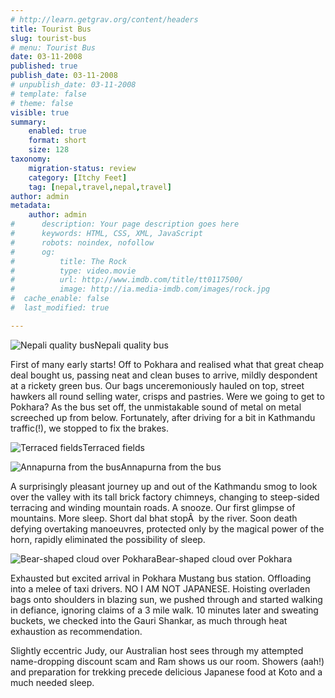 ```yaml
---
# http://learn.getgrav.org/content/headers
title: Tourist Bus
slug: tourist-bus
# menu: Tourist Bus
date: 03-11-2008
published: true
publish_date: 03-11-2008
# unpublish_date: 03-11-2008
# template: false
# theme: false
visible: true
summary:
    enabled: true
    format: short
    size: 128
taxonomy:
    migration-status: review
    category: [Itchy Feet]
    tag: [nepal,travel,nepal,travel]
author: admin
metadata:
    author: admin
#      description: Your page description goes here
#      keywords: HTML, CSS, XML, JavaScript
#      robots: noindex, nofollow
#      og:
#          title: The Rock
#          type: video.movie
#          url: http://www.imdb.com/title/tt0117500/
#          image: http://ia.media-imdb.com/images/rock.jpg
#  cache_enable: false
#  last_modified: true

---
```


![Nepali quality bus](http://user47216.vs.easily.co.uk/wp-content/uploads/2008/12/20081103_4323-200x300.jpg "Quality Nepali bus")Nepali quality bus



First of many early starts! Off to Pokhara and realised what that great cheap deal bought us, passing neat and clean buses to arrive, mildly despondent at a rickety green bus. Our bags unceremoniously hauled on top, street hawkers all round selling water, crisps and pastries. Were we going to get to Pokhara? As the bus set off, the unmistakable sound of metal on metal screeched up from below. Fortunately, after driving for a bit in Kathmandu traffic(!), we stopped to fix the brakes.

![Terraced fields](http://user47216.vs.easily.co.uk/wp-content/uploads/2008/12/20081103_4347-300x200.jpg "Terraced fields")Terraced fields



![Annapurna from the bus](http://user47216.vs.easily.co.uk/wp-content/uploads/2008/12/20081103_4336-300x200.jpg "Annapurna from bus")Annapurna from the bus



A surprisingly pleasant journey up and out of the Kathmandu smog to look over the valley with its tall brick factory chimneys, changing to steep-sided terracing and winding mountain roads. A snooze. Our first glimpse of mountains. More sleep. Short dal bhat stopÂ  by the river. Soon death defying overtaking manoeuvres, protected only by the magical power of the horn, rapidly eliminated the possibility of sleep.

![Bear-shaped cloud over Pokhara](http://user47216.vs.easily.co.uk/wp-content/uploads/2008/12/20081103_4351-200x300.jpg "Bear shaped cloud")Bear-shaped cloud over Pokhara



Exhausted but excited arrival in Pokhara Mustang bus station. Offloading into a melee of taxi drivers. NO I AM NOT JAPANESE. Hoisting overladen bags onto shoulders in blazing sun, we pushed through and started walking in defiance, ignoring claims of a 3 mile walk. 10 minutes later and sweating buckets, we checked into the Gauri Shankar, as much through heat exhaustion as recommendation.

Slightly eccentric Judy, our Australian host sees through my attempted name-dropping discount scam and Ram shows us our room. Showers (aah!) and preparation for trekking precede delicious Japanese food at Koto and a much needed sleep.